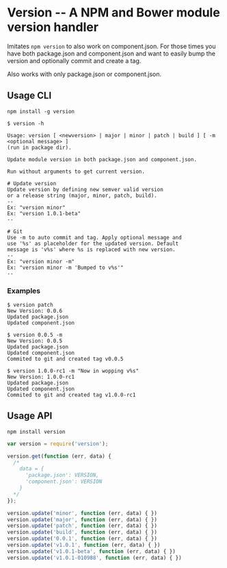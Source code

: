 Version -- A NPM and Bower module version handler
===

Imitates ```npm version``` to also work on component.json. For those times you have both package.json and component.json and
want to easily bump the version and optionally commit and create a tag. 

Also works with only package.json or component.json. 

## Usage CLI

```
npm install -g version
```

```
$ version -h

Usage: version [ <newversion> | major | minor | patch | build ] [ -m <optional message> ]
(run in package dir).

Update module version in both package.json and component.json.

Run without arguments to get current version.

# Update version
Update version by defining new semver valid version
or a release string (major, minor, patch, build).
--
Ex: "version minor"
Ex: "version 1.0.1-beta"
--

# Git
Use -m to auto commit and tag. Apply optional message and
use '%s' as placeholder for the updated version. Default
message is 'v%s' where %s is replaced with new version.
--
Ex: "version minor -m"
Ex: "version minor -m 'Bumped to v%s'"
--
```

### Examples

```
$ version patch
New Version: 0.0.6
Updated package.json
Updated component.json
```

```
$ version 0.0.5 -m
New Version: 0.0.5
Updated package.json
Updated component.json
Commited to git and created tag v0.0.5
```

```
$ version 1.0.0-rc1 -m "Now in wopping v%s"
New Version: 1.0.0-rc1
Updated package.json
Updated component.json
Commited to git and created tag v1.0.0-rc1
```


## Usage API

```
npm install version
```

```javascript
var version = require('version');

version.get(function (err, data) {
  /*
    data = {
      'package.json': VERSION,
      'component.json': VERSION
    }
  */
});

version.update('minor', function (err, data) { })
version.update('major', function (err, data) { })
version.update('patch', function (err, data) { })
version.update('build', function (err, data) { })
version.update('0.0.1', function (err, data) { })
version.update('v1.0.1', function (err, data) { })
version.update('v1.0.1-beta', function (err, data) { })
version.update('v1.0.1-010988', function (err, data) { })
```

